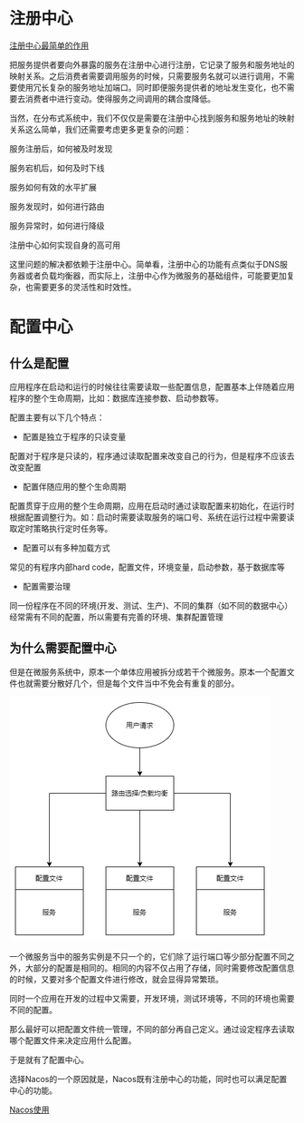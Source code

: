 # 注册中心

[注册中心最简单的作用](服务.md##使用Nacos)

把服务提供者要向外暴露的服务在注册中心进行注册，它记录了服务和服务地址的映射关系。之后消费者需要调用服务的时候，只需要服务名就可以进行调用，不需要使用冗长复杂的服务地址加端口。同时即便服务提供者的地址发生变化，也不需要去消费者中进行变动。使得服务之间调用的耦合度降低。

当然，在分布式系统中，我们不仅仅是需要在注册中心找到服务和服务地址的映射关系这么简单，我们还需要考虑更多更复杂的问题：

服务注册后，如何被及时发现

服务宕机后，如何及时下线

服务如何有效的水平扩展

服务发现时，如何进行路由

服务异常时，如何进行降级

注册中心如何实现自身的高可用

这里问题的解决都依赖于注册中心。简单看，注册中心的功能有点类似于DNS服务器或者负载均衡器，而实际上，注册中心作为微服务的基础组件，可能要更加复杂，也需要更多的灵活性和时效性。

# 配置中心

## 什么是配置

应用程序在启动和运行的时候往往需要读取一些配置信息，配置基本上伴随着应用程序的整个生命周期，比如：数据库连接参数、启动参数等。

配置主要有以下几个特点：

-   配置是独立于程序的只读变量

配置对于程序是只读的，程序通过读取配置来改变自己的行为，但是程序不应该去改变配置

-   配置伴随应用的整个生命周期

配置贯穿于应用的整个生命周期，应用在启动时通过读取配置来初始化，在运行时根据配置调整行为。如：启动时需要读取服务的端口号、系统在运行过程中需要读取定时策略执行定时任务等。

-   配置可以有多种加载方式

常见的有程序内部hard code，配置文件，环境变量，启动参数，基于数据库等

-   配置需要治理

同一份程序在不同的环境(开发、测试、生产)、不同的集群（如不同的数据中心）经常需有不同的配置，所以需要有完善的环境、集群配置管理

## 为什么需要配置中心

但是在微服务系统中，原本一个单体应用被拆分成若干个微服务。原本一个配置文件也就需要分散好几个，但是每个文件当中不免会有重复的部分。

![](img/微服务中配置文件.png)

一个微服务当中的服务实例是不只一个的，它们除了运行端口等少部分配置不同之外，大部分的配置是相同的。相同的内容不仅占用了存储，同时需要修改配置信息的时候，又要对多个配置文件进行修改，就会显得异常繁琐。

同时一个应用在开发的过程中又需要，开发环境，测试环境等，不同的环境也需要不同的配置。

那么最好可以把配置文件统一管理，不同的部分再自己定义。通过设定程序去读取哪个配置文件来决定应用什么配置。

于是就有了配置中心。


选择Nacos的一个原因就是，Nacos既有注册中心的功能，同时也可以满足配置中心的功能。

[Nacos使用](Nacos使用.md)

